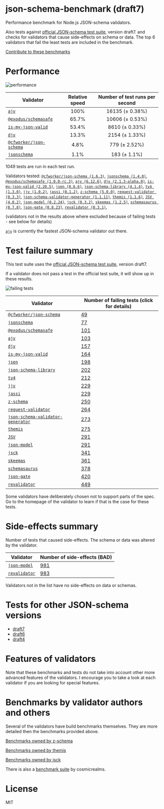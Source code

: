 # json-schema-benchmark (draft7)
Performance benchmark for Node.js JSON-schema validators. 

Also tests against [official JSON-schema test suite](https://github.com/json-schema/JSON-Schema-Test-Suite), version draft7. and checks
for validators that cause side-effects on schema or data. The top 6 validators that fail the least tests are included in the benchmark.

[Contribute to these benchmarks](https://github.com/ebdrup/json-schema-benchmark/blob/master/CONTRIBUTING.md)

# Performance

![performance](https://chart.googleapis.com/chart?chxt=x,y&cht=bhs&chco=76A4FB&chls=2.0&chbh=62,4,1&chs=600x416&chxl=-1:|ajv|@exodus&#x2F;schemasafe|is-my-json-valid|djv|@cfworker&#x2F;json-schema|jsonschema&chd=t:100,65.7,53.4,13.3,4.8,1.1)

|Validator|Relative speed|Number of test runs per second|
|---------|:------------:|:----------------------------:|
|[`ajv`](https://github.com/ajv-validator/ajv)|100%|16135 (± 0.38%)|
|[`@exodus/schemasafe`](https://github.com/ExodusMovement/schemasafe)|65.7%|10606 (± 0.53%)|
|[`is-my-json-valid`](https://github.com/mafintosh/is-my-json-valid#readme)|53.4%|8610 (± 0.33%)|
|[`djv`](https://github.com/korzio/djv#readme)|13.3%|2154 (± 1.33%)|
|[`@cfworker/json-schema`](https://github.com/cfworker/cfworker/tree/master/packages/json-schema/README.md)|4.8%|779 (± 2.52%)|
|[`jsonschema`](https://github.com/tdegrunt/jsonschema#readme)|1.1%|183 (± 1.1%)|

1049 tests are run in each test run.

Validators tested: [`@cfworker/json-schema (1.6.3)`](https://github.com/cfworker/cfworker/tree/master/packages/json-schema/README.md), [`jsonschema (1.4.0)`](https://github.com/tdegrunt/jsonschema#readme), [`@exodus/schemasafe (1.0.0-rc.3)`](https://github.com/ExodusMovement/schemasafe), [`ajv (6.12.6)`](https://github.com/ajv-validator/ajv), [`djv (2.1.3-alpha.0)`](https://github.com/korzio/djv#readme), [`is-my-json-valid (2.20.5)`](https://github.com/mafintosh/is-my-json-valid#readme), [`jsen (0.6.6)`](https://github.com/bugventure/jsen), [`json-schema-library (4.1.4)`](https://github.com/sagold/json-schema-library), [`tv4 (1.3.0)`](https://github.com/geraintluff/tv4), [`jjv (1.0.2)`](https://github.com/acornejo/jjv), [`jassi (0.1.2)`](https://github.com/iclanzan/jassi), [`z-schema (5.0.0)`](https://github.com/zaggino/z-schema), [`request-validator (0.3.3)`](https://github.com/bugventure/request-validator), [`json-schema-validator-generator (1.1.11)`](https://github.com/danwang/json-schema-validator-generator), [`themis (1.1.6)`](https://github.com/playlyfe/themis), [`JSV (4.0.2)`](http://github.com/garycourt/JSV), [`json-model (0.2.24)`](https://github.com/geraintluff/json-model), [`jsck (0.3.2)`](https://github.com/pandastrike/jsck#readme), [`skeemas (1.2.5)`](https://github.com/Prestaul/skeemas#readme), [`schemasaurus (0.7.8)`](https://github.com/AlexeyGrishin/schemasaurus), [`json-gate (0.8.23)`](https://github.com/oferei/json-gate#readme), [`revalidator (0.3.1)`](https://github.com/flatiron/revalidator), 

(validators not in the results above where excluded because of failing tests - see below for details)

[`ajv`](https://github.com/ajv-validator/ajv) is currently the fastest JSON-schema validator out there.

# Test failure summary

This test suite uses the [official JSON-schema test suite](https://github.com/json-schema/JSON-Schema-Test-Suite), version draft7.

If a validator does not pass a test in the official test suite, it will show up in these results.

![failing tests](https://chart.googleapis.com/chart?chxt=x,y&cht=bhs&chco=76A4FB&chls=2.0&chbh=14,4,1&chs=600x416&chxl=-1:|@cfworker&#x2F;json-schema|jsonschema|@exodus&#x2F;schemasafe|ajv|djv|is-my-json-valid|jsen|json-schema-library|tv4|jjv|jassi|z-schema|request-validator|json-schema-validator-generator|themis|JSV|json-model|jsck|skeemas|schemasaurus|json-gate|revalidator&chd=t:49,77,101,103,157,164,198,202,212,229,229,250,264,273,275,291,291,341,361,378,420,449&chxr=0,0,449&chds=0,449)

|Validator|Number of failing tests (click for details)|
|---------|-----------------------|
|[`@cfworker/json-schema`](https://github.com/cfworker/cfworker/tree/master/packages/json-schema/README.md)|[49](https://github.com/ebdrup/json-schema-benchmark/blob/master/draft7&#x2F;reports/@cfworker&#x2F;json-schema.md)|
|[`jsonschema`](https://github.com/tdegrunt/jsonschema#readme)|[77](https://github.com/ebdrup/json-schema-benchmark/blob/master/draft7&#x2F;reports/jsonschema.md)|
|[`@exodus/schemasafe`](https://github.com/ExodusMovement/schemasafe)|[101](https://github.com/ebdrup/json-schema-benchmark/blob/master/draft7&#x2F;reports/@exodus&#x2F;schemasafe.md)|
|[`ajv`](https://github.com/ajv-validator/ajv)|[103](https://github.com/ebdrup/json-schema-benchmark/blob/master/draft7&#x2F;reports/ajv.md)|
|[`djv`](https://github.com/korzio/djv#readme)|[157](https://github.com/ebdrup/json-schema-benchmark/blob/master/draft7&#x2F;reports/djv.md)|
|[`is-my-json-valid`](https://github.com/mafintosh/is-my-json-valid#readme)|[164](https://github.com/ebdrup/json-schema-benchmark/blob/master/draft7&#x2F;reports/is-my-json-valid.md)|
|[`jsen`](https://github.com/bugventure/jsen)|[198](https://github.com/ebdrup/json-schema-benchmark/blob/master/draft7&#x2F;reports/jsen.md)|
|[`json-schema-library`](https://github.com/sagold/json-schema-library)|[202](https://github.com/ebdrup/json-schema-benchmark/blob/master/draft7&#x2F;reports/json-schema-library.md)|
|[`tv4`](https://github.com/geraintluff/tv4)|[212](https://github.com/ebdrup/json-schema-benchmark/blob/master/draft7&#x2F;reports/tv4.md)|
|[`jjv`](https://github.com/acornejo/jjv)|[229](https://github.com/ebdrup/json-schema-benchmark/blob/master/draft7&#x2F;reports/jjv.md)|
|[`jassi`](https://github.com/iclanzan/jassi)|[229](https://github.com/ebdrup/json-schema-benchmark/blob/master/draft7&#x2F;reports/jassi.md)|
|[`z-schema`](https://github.com/zaggino/z-schema)|[250](https://github.com/ebdrup/json-schema-benchmark/blob/master/draft7&#x2F;reports/z-schema.md)|
|[`request-validator`](https://github.com/bugventure/request-validator)|[264](https://github.com/ebdrup/json-schema-benchmark/blob/master/draft7&#x2F;reports/request-validator.md)|
|[`json-schema-validator-generator`](https://github.com/danwang/json-schema-validator-generator)|[273](https://github.com/ebdrup/json-schema-benchmark/blob/master/draft7&#x2F;reports/json-schema-validator-generator.md)|
|[`themis`](https://github.com/playlyfe/themis)|[275](https://github.com/ebdrup/json-schema-benchmark/blob/master/draft7&#x2F;reports/themis.md)|
|[`JSV`](http://github.com/garycourt/JSV)|[291](https://github.com/ebdrup/json-schema-benchmark/blob/master/draft7&#x2F;reports/JSV.md)|
|[`json-model`](https://github.com/geraintluff/json-model)|[291](https://github.com/ebdrup/json-schema-benchmark/blob/master/draft7&#x2F;reports/json-model.md)|
|[`jsck`](https://github.com/pandastrike/jsck#readme)|[341](https://github.com/ebdrup/json-schema-benchmark/blob/master/draft7&#x2F;reports/jsck.md)|
|[`skeemas`](https://github.com/Prestaul/skeemas#readme)|[361](https://github.com/ebdrup/json-schema-benchmark/blob/master/draft7&#x2F;reports/skeemas.md)|
|[`schemasaurus`](https://github.com/AlexeyGrishin/schemasaurus)|[378](https://github.com/ebdrup/json-schema-benchmark/blob/master/draft7&#x2F;reports/schemasaurus.md)|
|[`json-gate`](https://github.com/oferei/json-gate#readme)|[420](https://github.com/ebdrup/json-schema-benchmark/blob/master/draft7&#x2F;reports/json-gate.md)|
|[`revalidator`](https://github.com/flatiron/revalidator)|[449](https://github.com/ebdrup/json-schema-benchmark/blob/master/draft7&#x2F;reports/revalidator.md)|

Some validators have deliberately chosen not to support parts of the spec. Go to the homepage of the validator to learn if
that is the case for these tests.

# Side-effects summary

Number of tests that caused side-effects. The schema or data was altered by the validator.

|Validator|Number of side-effects (BAD)|
|---------|----------------------------|
|[`json-model`](https://github.com/geraintluff/json-model)|[981](https://github.com/ebdrup/json-schema-benchmark/blob/master/draft7&#x2F;reports/json-model-side-effects.md)|
|[`revalidator`](https://github.com/flatiron/revalidator)|[983](https://github.com/ebdrup/json-schema-benchmark/blob/master/draft7&#x2F;reports/revalidator-side-effects.md)|

Validators not in the list have no side-effects on data or schemas.

# Tests for other JSON-schema versions

- [draft7](https://github.com/ebdrup/json-schema-benchmark/tree/master/draft7)
- [draft6](https://github.com/ebdrup/json-schema-benchmark/)
- [draft4](https://github.com/ebdrup/json-schema-benchmark/tree/master/draft4)

# Features of validators

Note that these benchmarks and tests do not take into account other more advanced features of the validators. I encourage
you to take a look at each validator if you are looking for special features.

# Benchmarks by validator authors and others

Several of the validators have build benchmarks themselves. They are
more detailed then the benchmarks provided above.

[Benchmarks owned by z-schema](https://rawgit.com/zaggino/z-schema/master/benchmark/results.html)

[Benchmarks owned by themis](https://cdn.rawgit.com/playlyfe/themis/master/benchmark/results.html)

[Benchmarks owned by jsck](https://github.com/pandastrike/jsck/blob/master/doc/benchmarks.md)

There is also a [benchmark suite](https://github.com/Sembiance/cosmicrealms.com/tree/master/sandbox/benchmark-of-node-dot-js-json-validation-modules-part-3)
by cosmicrealms.

# License
MIT
